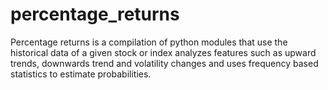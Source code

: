 # percentage_returns
Percentage returns is a compilation of python modules that use the historical data of a given stock or index analyzes features such as upward trends, downwards trend and volatility changes and uses frequency based statistics to estimate probabilities.
